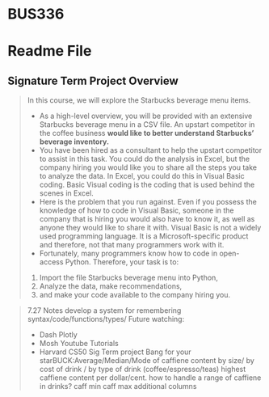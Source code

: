 # BUS336

# Readme File
## Signature Term Project Overview
>In this course, we will explore the Starbucks beverage menu items. 
>* As a high-level overview, you will be provided with an extensive Starbucks beverage menu in a CSV file. An upstart competitor in the coffee business **would like to better understand Starbucks’ beverage inventory.**
>* You have been hired as a consultant to help the upstart competitor to assist in this task. You could do the analysis in Excel, but the company hiring you would like you to share all the steps you take to analyze the data. In Excel, you could do this in Visual Basic coding. Basic Visual coding is the coding that is used behind the scenes in Excel. 
>* Here is the problem that you run against. Even if you possess the knowledge of how to code in Visual Basic, someone in the company that is hiring you would also have to know it, as well as anyone they would like to share it with. Visual Basic is not a widely used programming language. It is a Microsoft-specific product and therefore, not that many programmers work with it.
>* Fortunately, many programmers know how to code in open-access Python. Therefore, your task is to:
>1. Import the file Starbucks beverage menu into Python,
>2. Analyze the data, make recommendations,
>3. and make your code available to the company hiring you.

>7.27 Notes
>develop a system for remembering syntax/code/functions/types/
>Future watching:
>* Dash Plotly
>* Mosh Youtube Tutorials
>* Harvard CS50
> Sig Term project
> Bang for your starBUCK:Average/Median/Mode of caffiene content by size/ by cost of drink / by type of drink (coffee/espresso/teas)
>  highest caffiene content per dollar/cent. 
> how to handle a range of caffiene in drinks? caff min caff max additional columns

